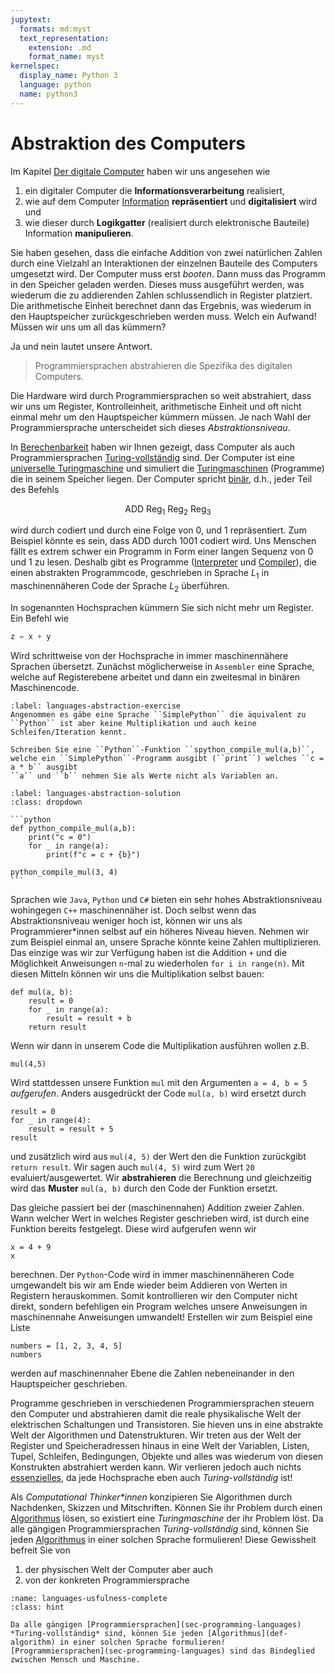 ```yaml
---
jupytext:
  formats: md:myst
  text_representation:
    extension: .md
    format_name: myst
kernelspec:
  display_name: Python 3
  language: python
  name: python3
---
```


# Abstraktion des Computers

Im Kapitel [Der digitale Computer](sec-information-processing) haben wir uns angesehen wie 

1. ein digitaler Computer die **Informationsverarbeitung** realisiert, 
2. wie auf dem Computer [Information](sec-information) **repräsentiert** und **digitalisiert** wird und 
3. wie dieser durch **Logikgatter** (realisiert durch elektronische Bauteile) Information **manipulieren**.

Sie haben gesehen, dass die einfache Addition von zwei natürlichen Zahlen durch eine Vielzahl an Interaktionen der einzelnen Bauteile des Computers umgesetzt wird.
Der Computer muss erst *booten*.
Dann muss das Programm in den Speicher geladen werden.
Dieses muss ausgeführt werden, was wiederum die zu addierenden Zahlen schlussendlich in Register platziert.
Die arithmetische Einheit berechnet dann das Ergebnis, was wiederum in den Hauptspeicher zurückgeschrieben werden muss.
Welch ein Aufwand!
Müssen wir uns um all das kümmern?

Ja und nein lautet unsere Antwort.

>Programmiersprachen abstrahieren die Spezifika des digitalen Computers.

Die Hardware wird durch Programmiersprachen so weit abstrahiert, dass wir uns um Register, Kontrolleinheit, arithmetische Einheit und oft nicht einmal mehr um den Hauptspeicher kümmern müssen.
Je nach Wahl der Programmiersprache unterscheidet sich dieses *Abstraktionsniveau*.

In [Berechenbarkeit](sec-computability) haben wir Ihnen gezeigt, dass Computer als auch Programmiersprachen [Turing-vollständig](def-turing-complete) sind.
Der Computer ist eine [universelle Turingmaschine](sec-utm) und simuliert die [Turingmaschinen](info-universal-turing-machine) (Programme) die in seinem Speicher liegen.
Der Computer spricht [binär](sec-binary-system), d.h., jeder Teil des Befehls

$$\text{ADD } \text{Reg}_1 \text{ Reg}_2 \text{ Reg}_3$$

wird durch codiert und durch eine Folge von $0$, und $1$ repräsentiert.
Zum Beispiel könnte es sein, dass $\text{ADD }$ durch $1001$ codiert wird.
Uns Menschen fällt es extrem schwer ein Programm in Form einer langen Sequenz von $0$ und $1$ zu lesen.
Deshalb gibt es Programme ([Interpreter](def-interpreter) und [Compiler](def-compiler)), die einen abstrakten Programmcode, geschrieben in Sprache $L_1$ in maschinennäheren Code der Sprache $L_2$ überführen.

In sogenannten Hochsprachen kümmern Sie sich nicht mehr um Register.
Ein Befehl wie

```python
z = x + y
```

Wird schrittweise von der Hochsprache in immer maschinennähere Sprachen übersetzt.
Zunächst möglicherweise in ``Assembler`` eine Sprache, welche auf Registerebene arbeitet und dann ein zweitesmal in binären Maschinencode.


```{exercise} Kompilieren und Interpretieren
:label: languages-abstraction-exercise
Angenommen es gäbe eine Sprache ``SimplePython`` die äquivalent zu ``Python`` ist aber keine Multiplikation und auch keine Schleifen/Iteration kennt.

Schreiben Sie eine ``Python``-Funktion ``spython_compile_mul(a,b)``, welche ein ``SimplePython``-Programm ausgibt (``print``) welches ``c = a * b`` ausgibt
``a`` und ``b`` nehmen Sie als Werte nicht als Variablen an.

```

````{solution} languages-abstraction-exercise
:label: languages-abstraction-solution
:class: dropdown

```python
def python_compile_mul(a,b):
    print("c = 0")
    for _ in range(a):
        print(f"c = c + {b}")

python_compile_mul(3, 4)
```

````

Sprachen wie ``Java``, ``Python`` und ``C#`` bieten ein sehr hohes Abstraktionsniveau wohingegen ``C++`` maschinennäher ist.
Doch selbst wenn das Abstraktionsniveau weniger hoch ist, können wir uns als Programmierer\*innen selbst auf ein höheres Niveau hieven.
Nehmen wir zum Beispiel einmal an, unsere Sprache könnte keine Zahlen multiplizieren.
Das einzige was wir zur Verfügung haben ist die Addition ``+`` und die Möglichkeit Anweisungen ``n``-mal zu wiederholen ``for i in range(n)``.
Mit diesen Mitteln können wir uns die Multiplikation selbst bauen:

```{code-cell} python3
def mul(a, b):
    result = 0
    for _ in range(a):
        result = result + b
    return result
```

Wenn wir dann in unserem Code die Multiplikation ausführen wollen z.B.

```{code-cell} python3
mul(4,5)
```

Wird stattdessen unsere Funktion ``mul`` mit den Argumenten ``a = 4, b = 5`` *aufgerufen*.
Anders ausgedrückt der Code ``mul(a, b)`` wird ersetzt durch 

```{code-cell} python3
result = 0
for _ in range(4):
    result = result + 5
result
```

und zusätzlich wird aus ``mul(4, 5)`` der Wert den die Funktion zurückgibt ``return result``.
Wir sagen auch ``mul(4, 5)`` wird zum Wert ``20`` evaluiert/ausgewertet.
Wir **abstrahieren** die Berechnung und gleichzeitig wird das **Muster** ``mul(a, b)`` durch den Code der Funktion ersetzt.

Das gleiche passiert bei der (maschinennahen) Addition zweier Zahlen.
Wann welcher Wert in welches Register geschrieben wird, ist durch eine Funktion bereits festgelegt.
Diese wird aufgerufen wenn wir

```{code-cell} python3
x = 4 + 9
x
```

berechnen.
Der ``Python``-Code wird in immer maschinennäheren Code umgewandelt bis wir am Ende wieder beim Addieren von Werten in Registern herauskommen.
Somit kontrollieren wir den Computer nicht direkt, sondern befehligen ein Program welches unsere Anweisungen in maschinennahe Anweisungen umwandelt!
Erstellen wir zum Beispiel eine Liste

```{code-cell} python3
numbers = [1, 2, 3, 4, 5]
numbers
```

werden auf maschinennaher Ebene die Zahlen nebeneinander in den Hauptspeicher geschrieben.

Programme geschrieben in verschiedenen Programmiersprachen steuern den Computer und abstrahieren damit die reale physikalische Welt der elektrischen Schaltungen und Transistoren.
Sie hieven uns in eine abstrakte Welt der Algorithmen und Datenstrukturen.
Wir treten aus der Welt der Register und Speicheradressen hinaus in eine Welt der Variablen, Listen, Tupel, Schleifen, Bedingungen, Objekte und alles was wiederum von diesen Konstrukten abstrahiert werden kann.
Wir verlieren jedoch auch nichts [essenzielles](sec-essenz-of-computers-and-languages), da jede Hochsprache eben auch *Turing-vollständig* ist!

Als *Computational Thinker\*innen* konzipieren Sie Algorithmen durch Nachdenken, Skizzen und Mitschriften.
Können Sie ihr Problem durch einen [Algorithmus](def-algorithm) lösen, so existiert eine *Turingmaschine* der ihr Problem löst.
Da alle gängigen Programmiersprachen *Turing-vollständig* sind, können Sie jeden [Algorithmus](def-algorithm) in einer solchen Sprache formulieren!
Diese Gewissheit befreit Sie von

1. der physischen Welt der Computer aber auch
2. von der konkreten Programmiersprache

```{admonition} Nutzen der Programmiersprachen
:name: languages-usfulness-complete
:class: hint

Da alle gängigen [Programmiersprachen](sec-programming-languages) *Turing-vollständig* sind, können Sie jeden [Algorithmus](def-algorithm) in einer solchen Sprache formulieren!
[Programmiersprachen](sec-programming-languages) sind das Bindeglied zwischen Mensch und Maschine.

```